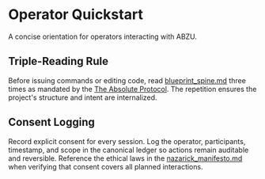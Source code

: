 # Operator Quickstart

A concise orientation for operators interacting with ABZU.

## Triple-Reading Rule
Before issuing commands or editing code, read [blueprint_spine.md](blueprint_spine.md) three times as mandated by the [The Absolute Protocol](The_Absolute_Protocol.md). The repetition ensures the project's structure and intent are internalized.

## Consent Logging
Record explicit consent for every session. Log the operator, participants, timestamp, and scope in the canonical ledger so actions remain auditable and reversible. Reference the ethical laws in the [nazarick_manifesto.md](nazarick_manifesto.md) when verifying that consent covers all planned interactions.
